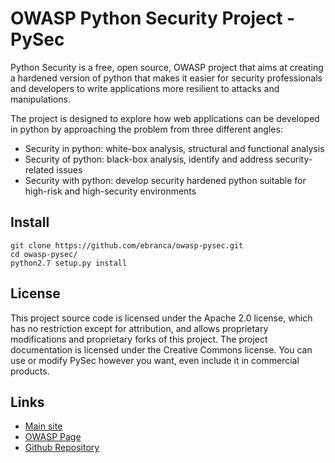# OWASP Python Security Project - PySec

Python Security is a free, open source, OWASP project that aims at creating a hardened version of python that makes it easier for security professionals and developers to write applications more resilient to attacks and manipulations.

The project is designed to explore how web applications can be developed in python by approaching the problem from three different angles:

+ Security in python: white-box analysis, structural and functional analysis
+ Security of python: black-box analysis, identify and address security-related issues
+ Security with python: develop security hardened python suitable for high-risk and high-security environments

Install
-------

    git clone https://github.com/ebranca/owasp-pysec.git
    cd owasp-pysec/
    python2.7 setup.py install

License
-------

This project source code is licensed under the Apache 2.0 license, which has no restriction except for attribution, and allows proprietary modifications and proprietary forks of this project. The project documentation is licensed under the Creative Commons license. You can use or modify PySec however you want, even include it in commercial products.

Links
-----
+ [Main site](http://pythonsecurity.org "Python Security")
+ [OWASP Page](https://www.owasp.org/index.php/OWASP_Python_Security_Project "OWASP Python Security Project")
+ [Github Repository](https://github.com/ebranca/owasp-pysec "PySec Github")

